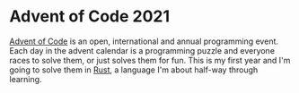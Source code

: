 # Advent of Code 2021

[Advent of Code](https://adventofcode.com/2021) is an open, international and annual programming event. Each day in the advent calendar is a programming puzzle and everyone races to solve them, or just solves them for fun. This is my first year and I'm going to solve them in [Rust](https://www.rust-lang.org/), a language I'm about half-way through learning.